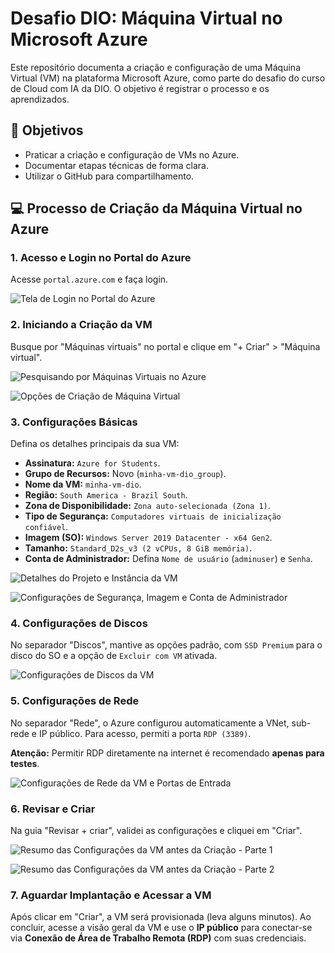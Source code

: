 # Desafio DIO: Máquina Virtual no Microsoft Azure

Este repositório documenta a criação e configuração de uma Máquina Virtual (VM) na plataforma Microsoft Azure, como parte do desafio do curso de Cloud com IA da DIO. O objetivo é registrar o processo e os aprendizados.

## 🎯 Objetivos

* Praticar a criação e configuração de VMs no Azure.
* Documentar etapas técnicas de forma clara.
* Utilizar o GitHub para compartilhamento.

## 💻 Processo de Criação da Máquina Virtual no Azure

### 1. **Acesso e Login no Portal do Azure**

Acesse `portal.azure.com` e faça login.

![Tela de Login no Portal do Azure](img/img1.png)

### 2. **Iniciando a Criação da VM**

Busque por "Máquinas virtuais" no portal e clique em "+ Criar" > "Máquina virtual".

![Pesquisando por Máquinas Virtuais no Azure](img/img2.png)

![Opções de Criação de Máquina Virtual](img/img3.png)

### 3. **Configurações Básicas**

Defina os detalhes principais da sua VM:

* **Assinatura:** `Azure for Students`.
* **Grupo de Recursos:** Novo (`minha-vm-dio_group`).
* **Nome da VM:** `minha-vm-dio`.
* **Região:** `South America - Brazil South`.
* **Zona de Disponibilidade:** `Zona auto-selecionada (Zona 1)`.
* **Tipo de Segurança:** `Computadores virtuais de inicialização confiável`.
* **Imagem (SO):** `Windows Server 2019 Datacenter - x64 Gen2`.
* **Tamanho:** `Standard_D2s_v3 (2 vCPUs, 8 GiB memória)`.
* **Conta de Administrador:** Defina `Nome de usuário` (`adminuser`) e `Senha`.

![Detalhes do Projeto e Instância da VM](img/img7.png)

![Configurações de Segurança, Imagem e Conta de Administrador](img/img8.png)

### 4. **Configurações de Discos**

No separador "Discos", mantive as opções padrão, com `SSD Premium` para o disco do SO e a opção de `Excluir com VM` ativada.

![Configurações de Discos da VM](img/img9.png)

### 5. **Configurações de Rede**

No separador "Rede", o Azure configurou automaticamente a VNet, sub-rede e IP público. Para acesso, permiti a porta `RDP (3389)`.

**Atenção:** Permitir RDP diretamente na internet é recomendado **apenas para testes**.

![Configurações de Rede da VM e Portas de Entrada](img/img10.png)

### 6. **Revisar e Criar**

Na guia "Revisar + criar", validei as configurações e cliquei em "Criar".

![Resumo das Configurações da VM antes da Criação - Parte 1](img/img11.png)

![Resumo das Configurações da VM antes da Criação - Parte 2](img/img12.png)

### 7. **Aguardar Implantação e Acessar a VM**

Após clicar em "Criar", a VM será provisionada (leva alguns minutos). Ao concluir, acesse a visão geral da VM e use o **IP público** para conectar-se via **Conexão de Área de Trabalho Remota (RDP)** com suas credenciais.


